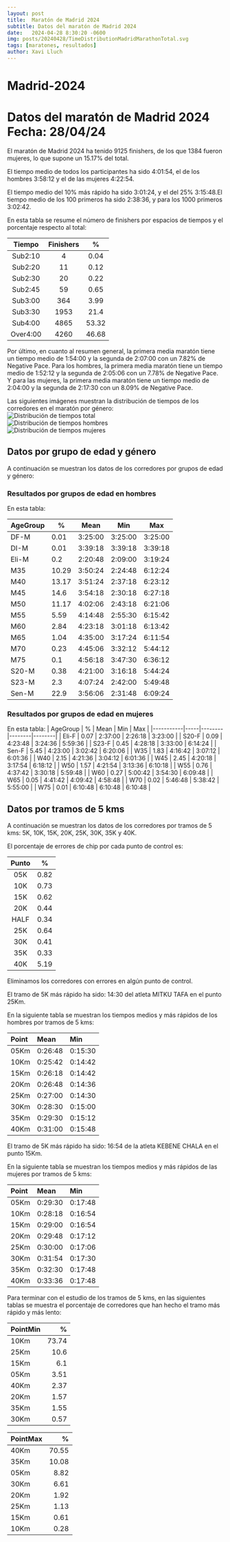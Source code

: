 ```yaml
---
layout: post
title:  Maratón de Madrid 2024
subtitle: Datos del maratón de Madrid 2024
date:   2024-04-28 8:30:20 -0600
img: posts/20240428/TimeDistributionMadridMarathonTotal.svg 
tags: [maratones, resultados]
author: Xavi Lluch
---
```


Madrid-2024
===========

# Datos del maratón de Madrid 2024 Fecha: 28/04/24


El maratón de Madrid 2024 ha tenido 9125 finishers, de los que 1384 fueron mujeres, lo que supone un 15.17% del total.

El tiempo medio de todos los participantes ha sido 4:01:54, el de los hombres 3:58:12 y el de las mujeres 4:22:54.

El tiempo medio del 10% más rápido ha sido 3:01:24, y el del 25% 3:15:48.El tiempo medio de los 100 primeros ha sido 2:38:36, y para los 1000 primeros 3:02:42.

En esta tabla se resume el número de finishers por espacios de tiempos y el porcentaje respecto al total:  

|Tiempo|Finishers|%|
| :---: | :---: | :---: |
|Sub2:10|4|0.04|
|Sub2:20|11|0.12|
|Sub2:30|20|0.22|
|Sub2:45|59|0.65|
|Sub3:00|364|3.99|
|Sub3:30|1953|21.4|
|Sub4:00|4865|53.32|
|Over4:00|4260|46.68|


Por último, en cuanto al resumen general, la primera media maratón tiene un tiempo medio de 1:54:00 y la segunda de 2:07:00 con un 7.82% de Negative Pace. Para los hombres, la primera media maratón tiene un tiempo medio de 1:52:12 y la segunda de 2:05:06 con un 7.78% de Negative Pace. Y para las mujeres, la primera media maratón tiene un tiempo medio de 2:04:00 y la segunda de 2:17:30 con un 8.09% de Negative Pace.

Las siguientes imágenes muestran la distribución de tiempos de los corredores en el maratón por género:  
![Distribución de tiempos total](/assets/img/posts/20240428/TimeDistributionMadridMarathonTotal.svg)  
![Distribución de tiempos hombres](/assets/img/posts/20240428/TimeDistributionMadridMarathonMen.svg)  
![Distribución de tiempos mujeres](/assets/img/posts/20240428/TimeDistributionMadridMarathonWomen.svg)
## Datos por grupo de edad y género


A continuación se muestran los datos de los corredores por grupos de edad y género:
### Resultados por grupos de edad en hombres

En esta tabla:

|AgeGroup|%|Mean|Min|Max|
|-----------|------|--------|--------|--------|
|DF-M|0.01|3:25:00|3:25:00|3:25:00|
|DI-M|0.01|3:39:18|3:39:18|3:39:18|
|Eli-M|0.2|2:20:48|2:09:00|3:19:24|
|M35|10.29|3:50:24|2:24:48|6:12:24|
|M40|13.17|3:51:24|2:37:18|6:23:12|
|M45|14.6|3:54:18|2:30:18|6:27:18|
|M50|11.17|4:02:06|2:43:18|6:21:06|
|M55|5.59|4:14:48|2:55:30|6:15:42|
|M60|2.84|4:23:18|3:01:18|6:13:42|
|M65|1.04|4:35:00|3:17:24|6:11:54|
|M70|0.23|4:45:06|3:32:12|5:44:12|
|M75|0.1|4:56:18|3:47:30|6:36:12|
|S20-M|0.38|4:21:00|3:16:18|5:44:24|
|S23-M|2.3|4:07:24|2:42:00|5:49:48|
|Sen-M|22.9|3:56:06|2:31:48|6:09:24|
### Resultados por grupos de edad en mujeres

En esta tabla:
| AgeGroup   |    % | Mean    | Min     | Max     |
|-----------|-----|--------|--------|--------|
| Eli-F      | 0.07 | 2:37:00 | 2:26:18 | 3:23:00 |
| S20-F      | 0.09 | 4:23:48 | 3:24:36 | 5:59:36 |
| S23-F      | 0.45 | 4:28:18 | 3:33:00 | 6:14:24 |
| Sen-F      | 5.45 | 4:23:00 | 3:02:42 | 6:20:06 |
| W35        | 1.83 | 4:16:42 | 3:07:12 | 6:01:36 |
| W40        | 2.15 | 4:21:36 | 3:04:12 | 6:01:36 |
| W45        | 2.45 | 4:20:18 | 3:17:54 | 6:18:12 |
| W50        | 1.57 | 4:21:54 | 3:13:36 | 6:10:18 |
| W55        | 0.76 | 4:37:42 | 3:30:18 | 5:59:48 |
| W60        | 0.27 | 5:00:42 | 3:54:30 | 6:09:48 |
| W65        | 0.05 | 4:41:42 | 4:09:42 | 4:58:48 |
| W70        | 0.02 | 5:46:48 | 5:38:42 | 5:55:00 |
| W75        | 0.01 | 6:10:48 | 6:10:48 | 6:10:48 |
## Datos por tramos de 5 kms


A continuación se muestran los datos de los corredores por tramos de 5 kms: 5K, 10K, 15K, 20K, 25K, 30K, 35K y 40K.

El porcentaje de errores de chip por cada punto de control es:  

|Punto|%|
| :---: | :---: |
|05K|0.82|
|10K|0.73|
|15K|0.62|
|20K|0.44|
|HALF|0.34|
|25K|0.64|
|30K|0.41|
|35K|0.33|
|40K|5.19|


Eliminamos los corredores con errores en algún punto de control.

El tramo de 5K más rápido ha sido: 14:30 del atleta MITKU TAFA en el punto 25Km.

En la siguiente tabla se muestran los tiempos medios y más rápidos de los hombres por tramos de 5 kms:

| Point   | Mean    | Min     |
|:--------|:--------|:--------|
| 05Km    | 0:26:48 | 0:15:30 |
| 10Km    | 0:25:42 | 0:14:42 |
| 15Km    | 0:26:18 | 0:14:42 |
| 20Km    | 0:26:48 | 0:14:36 |
| 25Km    | 0:27:00 | 0:14:30 |
| 30Km    | 0:28:30 | 0:15:00 |
| 35Km    | 0:29:30 | 0:15:12 |
| 40Km    | 0:31:00 | 0:15:48 |

El tramo de 5K más rápido ha sido: 16:54 de la atleta KEBENE CHALA en el punto 15Km.

En la siguiente tabla se muestran los tiempos medios y más rápidos de las mujeres por tramos de 5 kms:

| Point   | Mean    | Min     |
|:--------|:--------|:--------|
| 05Km    | 0:29:30 | 0:17:48 |
| 10Km    | 0:28:18 | 0:16:54 |
| 15Km    | 0:29:00 | 0:16:54 |
| 20Km    | 0:29:48 | 0:17:12 |
| 25Km    | 0:30:00 | 0:17:06 |
| 30Km    | 0:31:54 | 0:17:30 |
| 35Km    | 0:32:30 | 0:17:48 |
| 40Km    | 0:33:36 | 0:17:48 |

Para terminar con el estudio de los tramos de 5 kms, en las siguientes tablas se muestra el porcentaje de corredores que han hecho el tramo más rápido y más lento:

| PointMin   |     % |
|:-----------|------:|
| 10Km       | 73.74 |
| 25Km       | 10.6  |
| 15Km       |  6.1  |
| 05Km       |  3.51 |
| 40Km       |  2.37 |
| 20Km       |  1.57 |
| 35Km       |  1.55 |
| 30Km       |  0.57 |

| PointMax   |     % |
|:-----------|------:|
| 40Km       | 70.55 |
| 35Km       | 10.08 |
| 05Km       |  8.82 |
| 30Km       |  6.61 |
| 20Km       |  1.92 |
| 25Km       |  1.13 |
| 15Km       |  0.61 |
| 10Km       |  0.28 |